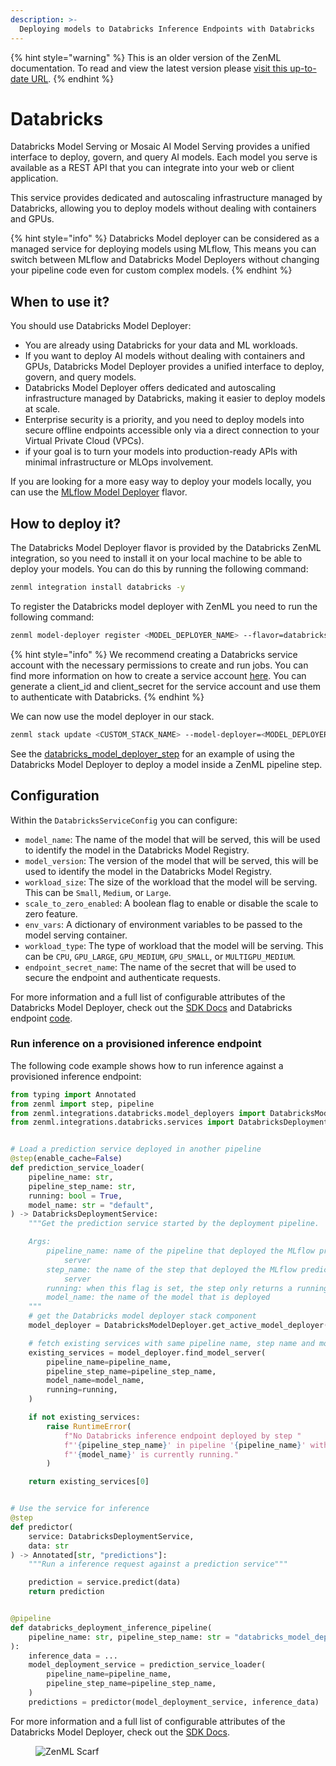 ```yaml
---
description: >-
  Deploying models to Databricks Inference Endpoints with Databricks
---
```


{% hint style="warning" %}
This is an older version of the ZenML documentation. To read and view the latest version please [visit this up-to-date URL](https://docs.zenml.io).
{% endhint %}


# Databricks


Databricks Model Serving or Mosaic AI Model Serving provides a unified interface to deploy, govern, and query AI models. Each model you serve is available as a REST API that you can integrate into your web or client application.

This service provides dedicated and autoscaling infrastructure managed by Databricks, allowing you to deploy models without dealing with containers and GPUs.


{% hint style="info" %}
Databricks Model deployer can be considered as a managed service for deploying models using MLflow, This means you can switch between MLflow and Databricks Model Deployers without changing your pipeline code even for custom complex models.
{% endhint %}

## When to use it?

You should use Databricks Model Deployer:

*   You are already using Databricks for your data and ML workloads.
*   If you want to deploy AI models without dealing with containers and GPUs, Databricks Model Deployer provides a unified interface to deploy, govern, and query models.
*   Databricks Model Deployer offers dedicated and autoscaling infrastructure managed by Databricks, making it easier to deploy models at scale.
*   Enterprise security is a priority, and you need to deploy models into secure offline endpoints accessible only via a direct connection to your Virtual Private Cloud (VPCs).
*   if your goal is to turn your models into production-ready APIs with minimal infrastructure or MLOps involvement.


If you are looking for a more easy way to deploy your models locally, you can use the [MLflow Model Deployer](mlflow.md) flavor.

## How to deploy it?

The Databricks Model Deployer flavor is provided by the Databricks ZenML integration, so you need to install it on your local machine to be able to deploy your models. You can do this by running the following command:

```bash
zenml integration install databricks -y
```

To register the Databricks model deployer with ZenML you need to run the following command:

```bash
zenml model-deployer register <MODEL_DEPLOYER_NAME> --flavor=databricks --host=<HOST> --client_id={{databricks.client_id}} --client_secret={{databricks.client_secret}}
```

{% hint style="info" %}
We recommend creating a Databricks service account with the necessary permissions to create and run jobs. You can find more information on how to create a service account [here](https://docs.databricks.com/dev-tools/api/latest/authentication.html). You can generate a client_id and client_secret for the service account and use them to authenticate with Databricks.
{% endhint %}

We can now use the model deployer in our stack.

```bash
zenml stack update <CUSTOM_STACK_NAME> --model-deployer=<MODEL_DEPLOYER_NAME>
```

See the [databricks\_model\_deployer\_step](https://sdkdocs.zenml.io/latest/integration\_code\_docs/integrations-databricks/#zenml.integrations.databricks.steps.databricks\_deployer.databricks\_model\_deployer\_step) for an example of using the Databricks Model Deployer to deploy a model inside a ZenML pipeline step.

## Configuration

Within the `DatabricksServiceConfig` you can configure:


* `model_name`: The name of the model that will be served, this will be used to identify the model in the Databricks Model Registry.
* `model_version`: The version of the model that will be served, this will be used to identify the model in the Databricks Model Registry.
* `workload_size`: The size of the workload that the model will be serving. This can be `Small`, `Medium`, or `Large`.
* `scale_to_zero_enabled`: A boolean flag to enable or disable the scale to zero feature.
* `env_vars`: A dictionary of environment variables to be passed to the model serving container.
* `workload_type`: The type of workload that the model will be serving. This can be `CPU`, `GPU_LARGE`, `GPU_MEDIUM`, `GPU_SMALL`, or `MULTIGPU_MEDIUM`.
* `endpoint_secret_name`: The name of the secret that will be used to secure the endpoint and authenticate requests.

For more information and a full list of configurable attributes of the Databricks Model Deployer, check out the [SDK Docs](https://sdkdocs.zenml.io/latest/integration\_code\_docs/integrations-databricks/#zenml.integrations.databricks.model\_deployers) and Databricks endpoint [code](https://github.com/databricks/databricks\_hub/blob/5e3b603ccc7cd6523d998e75f82848215abf9415/src/databricks\_hub/hf\_api.py#L6957).

### Run inference on a provisioned inference endpoint

The following code example shows how to run inference against a provisioned inference endpoint:

```python
from typing import Annotated
from zenml import step, pipeline
from zenml.integrations.databricks.model_deployers import DatabricksModelDeployer
from zenml.integrations.databricks.services import DatabricksDeploymentService


# Load a prediction service deployed in another pipeline
@step(enable_cache=False)
def prediction_service_loader(
    pipeline_name: str,
    pipeline_step_name: str,
    running: bool = True,
    model_name: str = "default",
) -> DatabricksDeploymentService:
    """Get the prediction service started by the deployment pipeline.

    Args:
        pipeline_name: name of the pipeline that deployed the MLflow prediction
            server
        step_name: the name of the step that deployed the MLflow prediction
            server
        running: when this flag is set, the step only returns a running service
        model_name: the name of the model that is deployed
    """
    # get the Databricks model deployer stack component
    model_deployer = DatabricksModelDeployer.get_active_model_deployer()

    # fetch existing services with same pipeline name, step name and model name
    existing_services = model_deployer.find_model_server(
        pipeline_name=pipeline_name,
        pipeline_step_name=pipeline_step_name,
        model_name=model_name,
        running=running,
    )

    if not existing_services:
        raise RuntimeError(
            f"No Databricks inference endpoint deployed by step "
            f"'{pipeline_step_name}' in pipeline '{pipeline_name}' with name "
            f"'{model_name}' is currently running."
        )

    return existing_services[0]


# Use the service for inference
@step
def predictor(
    service: DatabricksDeploymentService,
    data: str
) -> Annotated[str, "predictions"]:
    """Run a inference request against a prediction service"""

    prediction = service.predict(data)
    return prediction


@pipeline
def databricks_deployment_inference_pipeline(
    pipeline_name: str, pipeline_step_name: str = "databricks_model_deployer_step",
):
    inference_data = ...
    model_deployment_service = prediction_service_loader(
        pipeline_name=pipeline_name,
        pipeline_step_name=pipeline_step_name,
    )
    predictions = predictor(model_deployment_service, inference_data)
```

For more information and a full list of configurable attributes of the Databricks Model Deployer, check out the [SDK Docs](https://sdkdocs.zenml.io/latest/integration\_code\_docs/integrations-databricks/#zenml.integrations.databricks.model\_deployers).

<figure><img src="https://static.scarf.sh/a.png?x-pxid=f0b4f458-0a54-4fcd-aa95-d5ee424815bc" alt="ZenML Scarf"><figcaption></figcaption></figure>
